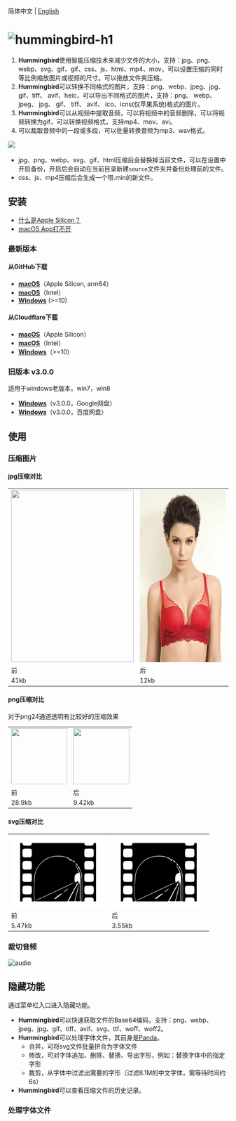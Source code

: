 简体中文 | [English](./README.md)

# <img alt="hummingbird-h1" src="https://github.com/leibnizli/hummingbird/assets/1193966/8a1a4c5b-e69b-4788-961b-60d9d323781c" width="240">

1. **Hummingbird**使用智能压缩技术来减少文件的大小，支持：jpg、png、webp、svg、gif、gif、css、js、html、mp4、mov，可以设置压缩的同时等比例缩放图片或视频的尺寸。可以拖放文件夹压缩。
2. **Hummingbird**可以转换不同格式的图片，支持：png、webp、jpeg、jpg、gif、tiff、 avif、heic，可以导出不同格式的图片，支持：png、 webp、 jpeg、 jpg、 gif、 tiff、 avif、 ico、icns(仅苹果系统)格式的图片。
3. **Hummingbird**可以从视频中提取音频，可以将视频中的音频删除，可以将视频转换为gif，可以转换视频格式，支持mp4、mov、avi。
4. 可以裁取音频中的一段或多段，可以批量转换音频为mp3、wav格式。

<img src="https://github.com/leibnizli/hummingbird/assets/1193966/60f91e4b-0e75-4f5d-a7f3-8b938dc48bca" width="424">

* jpg、png、webp、svg、gif、html压缩后会替换掉当前文件，可以在设置中开启备份，开启后会自动在当前目录新建`source`文件夹并备份处理前的文件。
* css、js、mp4压缩后会生成一个带.min的新文件。

## 安装

* [什么是Apple Silicon？](https://arayofsunshine.dev/zh-Hans/blog/apple-silicon)
* [macOS App打不开](https://arayofsunshine.dev/zh-Hans/blog/macos-app-cannot-be-opened)

### 最新版本

#### 从GitHub下载

* <a href="https://github.com/leibnizli/hummingbird/releases">**macOS**</a>（Apple Silicon, arm64）
* <a href="https://github.com/leibnizli/hummingbird/releases">**macOS**</a>（Intel）
* <a href="https://github.com/leibnizli/hummingbird/releases">**Windows**</a> (>=10)

#### 从Cloudflare下载

* <a href="https://static.arayofsunshine.dev/hummingbird-5.2.0-arm64.dmg">**macOS**</a>（Apple Silicon）
* <a href="https://static.arayofsunshine.dev/hummingbird-5.2.0.dmg">**macOS**</a>（Intel）
* <a href="https://static.arayofsunshine.dev/hummingbird%20Setup%205.2.0.exe">**Windows**</a>（>=10）

### 旧版本 v3.0.0

适用于windows老版本，win7，win8

* <a href="https://drive.google.com/file/d/1eMLdviqWVWRv8gXT_d1W1uUZoIwIumVS/view?usp=drive_link">**Windows**</a>（v3.0.0，Google网盘）
* <a href="https://pan.baidu.com/s/1146zRGqLFlDR27a7rUgr5w">**Windows**</a>（v3.0.0，百度网盘）


## 使用

### 压缩图片

#### jpg压缩对比

<table>
    <tbody>
        <tr>
            <td><img src="./demo/jpg-before.jpg" alt="" width="280" height="392"></td>
            <td><img src="./demo/jpg-after.jpg" alt="" width="280" height="392"></td>
        </tr>
        <tr>
            <td>前</td>
            <td>后</td>
        </tr>
        <tr>
            <td>41kb</td>
            <td>12kb</td>
        </tr>
    </tbody>
</table>

#### png压缩对比

对于png24通道透明有比较好的压缩效果

<table>
    <tbody>
        <tr>
            <td><img src="./demo/png-before.png" alt="" width="128" height="128"></td>
            <td><img src="./demo/png-after.png" alt="" width="128" height="128"></td>
        </tr>
        <tr>
            <td>前</td>
            <td>后</td>
        </tr>
        <tr>
            <td>28.9kb</td>
            <td>9.42kb</td>
        </tr>
    </tbody>
</table>

#### svg压缩对比

<table>
    <tbody>
        <tr>
            <td><img src="./demo/svg-before.svg" alt="" width="216" height="164"></td>
            <td><img src="./demo/svg-after.svg" alt="" width="216" height="164"></td>
        </tr>
        <tr>
            <td>前</td>
            <td>后</td>
        </tr>
        <tr>
            <td>5.47kb</td>
            <td>3.55kb</td>
        </tr>
    </tbody>
</table>

### 裁切音频

<img alt="audio" src="https://github.com/leibnizli/hummingbird/assets/1193966/9c8a9f07-fd62-416e-b536-57483730834f" width="300">

## 隐藏功能

通过菜单栏入口进入隐藏功能。

*  **Hummingbird**可以快速获取文件的Base64编码，支持：png、webp、jpeg、jpg、gif、tiff、avif、svg、ttf、woff、woff2。
* **Hummingbird**可以处理字体文件，其前身是[Panda](https://github.com/leibnizli/panda)。
    * 合并，可将svg文件批量拼合为字体文件
    * 修改，可对字体追加、删除、替换、导出字形，例如：替换字体中的指定字形
    * 裁剪，从字体中过滤出需要的字形（过滤8.1M的中文字体，需等待时间约6s）
* **Hummingbird**可以查看压缩文件的历史记录。

### 处理字体文件
